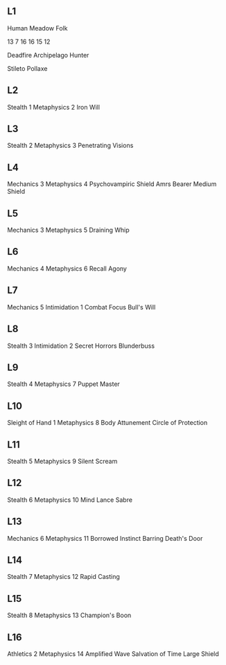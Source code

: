 ## L1

Human
Meadow Folk

13
7
16
16
15
12

Deadfire Archipelago
Hunter

Stileto
Pollaxe

## L2
Stealth 1
Metaphysics 2
Iron Will

## L3
Stealth 2
Metaphysics 3
Penetrating Visions

## L4
Mechanics 3
Metaphysics 4
Psychovampiric Shield
Amrs Bearer
Medium Shield

## L5
Mechanics 3
Metaphysics 5
Draining Whip

## L6
Mechanics 4
Metaphysics 6
Recall Agony

## L7
Mechanics 5
Intimidation 1
Combat Focus
Bull's Will

## L8
Stealth 3
Intimidation 2
Secret Horrors
Blunderbuss

## L9
Stealth 4
Metaphysics 7
Puppet Master

## L10
Sleight of Hand 1
Metaphysics 8
Body Attunement
Circle of Protection

## L11
Stealth 5
Metaphysics 9
Silent Scream

## L12
Stealth 6
Metaphysics 10
Mind Lance
Sabre

## L13
Mechanics 6
Metaphysics 11
Borrowed Instinct
Barring Death's Door

## L14
Stealth 7
Metaphysics 12
Rapid Casting

## L15
Stealth 8
Metaphysics 13
Champion's Boon

## L16
Athletics 2
Metaphysics 14
Amplified Wave
Salvation of Time
Large Shield